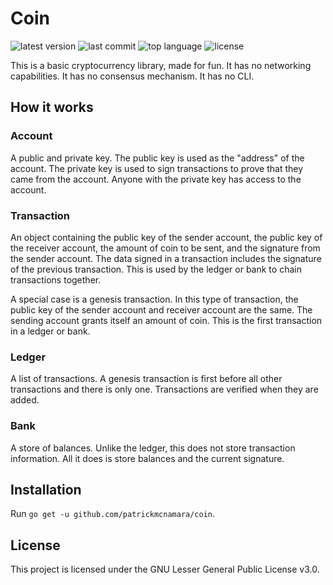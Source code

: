 # Coin

![latest version](https://img.shields.io/github/v/tag/patrickmcnamara/coin?label=latest%20version)
![last commit](https://img.shields.io/github/last-commit/patrickmcnamara/coin)
![top language](https://img.shields.io/github/languages/top/patrickmcnamara/coin)
![license](https://img.shields.io/github/license/patrickmcnamara/coin?label=license)

This is a basic cryptocurrency library, made for fun.
It has no networking capabilities.
It has no consensus mechanism.
It has no CLI.

## How it works

### Account

A public and private key.
The public key is used as the "address" of the account.
The private key is used to sign transactions to prove that they came from the account.
Anyone with the private key has access to the account.

### Transaction

An object containing the public key of the sender account, the public key of the receiver account, the amount of coin to be sent, and the signature from the sender account.
The data signed in a transaction includes the signature of the previous transaction.
This is used by the ledger or bank to chain transactions together.

A special case is a genesis transaction. In this type of transaction, the public key of the sender account and receiver account are the same.
The sending account grants itself an amount of coin. This is the first transaction in a ledger or bank.

### Ledger

A list of transactions.
A genesis transaction is first before all other transactions and there is only one.
Transactions are verified when they are added.

### Bank

A store of balances.
Unlike the ledger, this does not store transaction information.
All it does is store balances and the current signature.

## Installation

Run `go get -u github.com/patrickmcnamara/coin`.

## License

This project is licensed under the GNU Lesser General Public License v3.0.
